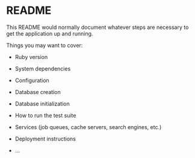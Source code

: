 # README

This README would normally document whatever steps are necessary to get the
application up and running.

Things you may want to cover:

[](https://gyazo.com/806a79020fbf7b941473f110190fe9a2)
* Ruby version

* System dependencies

* Configuration

* Database creation

* Database initialization

* How to run the test suite

* Services (job queues, cache servers, search engines, etc.)

* Deployment instructions

* ...
